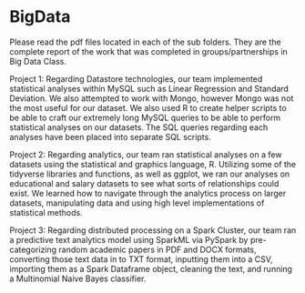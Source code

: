 # BigData

Please read the pdf files located in each of the sub folders. They are the complete report of the work that was completed in groups/partnerships in Big Data Class.

Project 1: Regarding Datastore technologies, our team implemented statistical analyses within MySQL such as Linear Regression and Standard Deviation. We also attempted to work with Mongo, however Mongo was not the most useful for our dataset. We also used R to create helper scripts to be able to craft our extremely long MySQL queries to be able to perform statistical analyses on our datasets. The SQL queries regarding each analyses have been placed into separate SQL scripts.

Project 2: Regarding analytics, our team ran statistical analyses on a few datasets using the statistical and graphics language, R. Utilizing some of the tidyverse libraries and functions, as well as ggplot, we ran our analyses on educational and salary datasets to see what sorts of relationships could exist. We learned how to navigate through the analytics process on larger datasets, manipulating data and using high level implementations of statistical methods. 

Project 3: Regarding distributed processing on a Spark Cluster, our team ran a predictive text analytics model using SparkML via PySpark by pre-categorizing random academic papers in PDF and DOCX formats, converting those text data in to TXT format, inputting them into a CSV, importing them as a Spark Dataframe object, cleaning the text, and running a Multinomial Naive Bayes classifier. 
